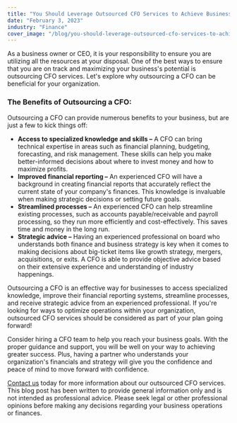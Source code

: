 ```yaml
---
title: "You Should Leverage Outsourced CFO Services to Achieve Business Goals"
date: "February 3, 2023"
industry: "Finance"
cover_image: "/blog/you-should-leverage-outsourced-cfo-services-to-achieve-business-goals.jpg"
---
```


As a business owner or CEO, it is your responsibility to ensure you are utilizing all the resources at your disposal. One of the best ways to ensure that you are on track and maximizing your business's potential is outsourcing CFO services. Let's explore why outsourcing a CFO can be beneficial for your organization.

### The Benefits of Outsourcing a CFO:

Outsourcing a CFO can provide numerous benefits to your business, but are just a few to kick things off:

- **Access to specialized knowledge and skills –** A CFO can bring technical expertise in areas such as financial planning, budgeting, forecasting, and risk management. These skills can help you make better-informed decisions about where to invest money and how to maximize profits.
- **Improved financial reporting –** An experienced CFO will have a background in creating financial reports that accurately reflect the current state of your company's finances. This knowledge is invaluable when making strategic decisions or setting future goals.
- **Streamlined processes –** An experienced CFO can help streamline existing processes, such as accounts payable/receivable and payroll processing, so they run more efficiently and cost-effectively. This saves time and money in the long run.
- **Strategic advice –** Having an experienced professional on board who understands both finance and business strategy is key when it comes to making decisions about big-ticket items like growth strategy, mergers, acquisitions, or exits. A CFO is able to provide objective advice based on their extensive experience and understanding of industry happenings.

Outsourcing a CFO is an effective way for businesses to access specialized knowledge, improve their financial reporting systems, streamline processes, and receive strategic advice from an experienced professional. If you're looking for ways to optimize operations within your organization, outsourced CFO services should be considered as part of your plan going forward!

Consider hiring a CFO team to help you reach your business goals. With the proper guidance and support, you will be well on your way to achieving greater success. Plus, having a partner who understands your organization's financials and strategy will give you the confidence and peace of mind to move forward with confidence.

[Contact us](https://www.arightco.com/contact-us) today for more information about our outsourced CFO services.
This blog post has been written to provide general information only and is not intended as professional advice. Please seek legal or other professional opinions before making any decisions regarding your business operations or finances.
